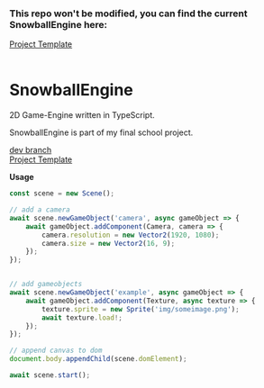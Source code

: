 ### This repo won't be modified, you can find the current SnowballEngine here:
[Project Template](https://github.com/MatsThieme/SnowballEngineTemplate)
<br><br>

# SnowballEngine

2D Game-Engine written in TypeScript.

SnowballEngine is part of my final school project.

[dev branch](https://github.com/MatsThieme/SnowballEngine/tree/dev)
<br>
[Project Template](https://github.com/MatsThieme/SnowballEngineTemplate)

    
<b>Usage</b>
```TypeScript
const scene = new Scene();

// add a camera
await scene.newGameObject('camera', async gameObject => {
    await gameObject.addComponent(Camera, camera => {
        camera.resolution = new Vector2(1920, 1080);
        camera.size = new Vector2(16, 9);
    });
});


// add gameobjects
await scene.newGameObject('example', async gameObject => {
    await gameObject.addComponent(Texture, async texture => {
        texture.sprite = new Sprite('img/someimage.png');
        await texture.load!;
    });
});

// append canvas to dom
document.body.appendChild(scene.domElement);

await scene.start();
```
